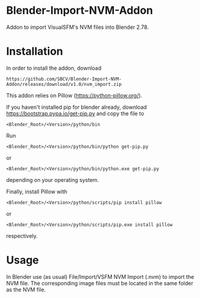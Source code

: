 # Blender-Import-NVM-Addon
Addon to import VisualSFM's NVM files into Blender 2.78.

Installation
============
In order to install the addon, download 
```
https://github.com/SBCV/Blender-Import-NVM-Addon/releases/download/v1.0/nvm_import.zip
```

This addon relies on Pillow (https://python-pillow.org/). 

If you haven't installed pip for blender already, download https://bootstrap.pypa.io/get-pip.py and copy the file to 
```
<Blender_Root>/<Version>/python/bin
```

Run
```
<Blender_Root>/<Version>/python/bin/python get-pip.py 
```
or 
```
<Blender_Root>/<Version>/python/bin/python.exe get-pip.py 
```
depending on your operating system.

Finally, install Pillow with
```
<Blender_Root>/<Version>/python/scripts/pip install pillow
```
or 
```
<Blender_Root>/<Version>/python/scripts/pip.exe install pillow
```
respectively.

Usage
=====
In Blender use (as usual) File/Import/VSFM NVM Import (.nvm) to import the NVM file. The corresponding image files must be located in the same folder as the NVM file. 
